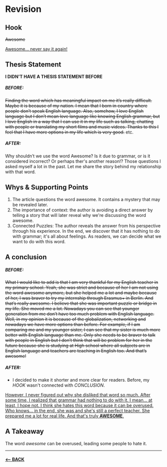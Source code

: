 # Revision

## Hook
<del>Awesome</del>

<ins>Awesome… never say it again!</ins>

## Thesis Statement

**I DIDN'T HAVE A THESIS STATEMENT BEFORE**

##### BEFORE:

<del>Finding the word which has meaningful impact on me it’s really difficult. Maybe it is because of my nation. I mean that I born in country where people don’t speak English language. Also, somehow, I love English language but I don’t mean love language like knowing English grammar, but I love English in a way that I can use it in my life such as talking, chatting with people or translating my short films and music videos. Thanks to this I feel that I have more options in my life which is very good.</del> etc.

##### AFTER:

Why shouldn’t we use the word Awesome? Is it due to grammar, or is it considered incorrect? Or perhaps ther's another reason!? Those questions I asked myself a lot in the past. Let me share the story behind my relationship with that word.

## Whys & Supporting Points

1. The article questions the word awesome. It contains a mystery that may be revealed later.
2. The importance of context: the author is avoiding a direct answer by telling a story that will later reveal why we're discussing the word awesome.
3. Connected Puzzles: The author reveals the answer from his perspective through his experience. In the end, we discover that it has nothing to do with grammar; it's all about feelings. As readers, we can decide what we want to do with this word.

## A conclusion

##### BEFORE:

<del>What I would like to add is that I am very thankful for my English teacher in my primary school. Yeah, she was strict and because of her I am not using the word awesome anymore, but she helped me a lot and maybe because of her, I was braver to try my internship through Erasmus+ in Berlin. And that’s really awesome. I believe that she was important puzzle or bridge in my life. She moved me a lot. Nowadays you can see that younger generation from me don’t have too much problem with English language. Well, in my opinion it is because of the globalization, networking and nowadays we have more options than before. For example, if I am comparing me and my younger sister, I can see that my sister is much more better with English language than me. Only she needs to be braver to talk with people in English but I don’t think that will be problem for her in the future because she is studying at High school where all subjects are in English language and teachers are teaching in English too. And that’s awesome!</del>

##### AFTER:

- I decided to make it shorter and more clear for readers. Before, my *HOOK* wasn't connected with *CONCLUSION*.

<ins>However, I never figured out why she disliked that word so much. After some time, I realized that grammar had nothing to do with it. I mean... at least, I hope not. I think she hates this word because it can be overused. Who knows... in the end, she was and she's still a perfect teacher. She prepared me a lot for real life. And that's truly **AWESOME**.</ins>

## A Takeaway

The word *awesome* can be overused, leading some people to hate it.

-------------------------------------------------------------

#### [<– BACK](https://github.com/BenjaminHaverla/English-essay-workflow.git)
